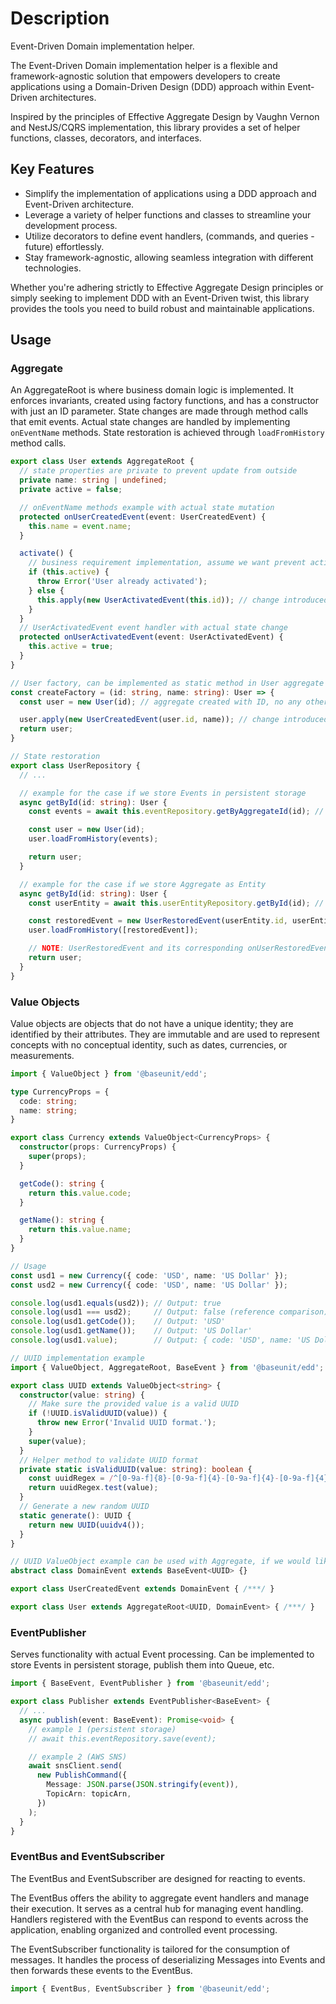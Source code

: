 # Description

Event-Driven Domain implementation helper.

The Event-Driven Domain implementation helper is a flexible and framework-agnostic solution that empowers developers to create applications using a Domain-Driven Design (DDD) approach within Event-Driven architectures.

Inspired by the principles of Effective Aggregate Design by Vaughn Vernon and NestJS/CQRS implementation, this library provides a set of helper functions, classes, decorators, and interfaces.

## Key Features

- Simplify the implementation of applications using a DDD approach and Event-Driven architecture.
- Leverage a variety of helper functions and classes to streamline your development process.
- Utilize decorators to define event handlers, (commands, and queries - future) effortlessly.
- Stay framework-agnostic, allowing seamless integration with different technologies.

Whether you're adhering strictly to Effective Aggregate Design principles or simply seeking to implement DDD with an Event-Driven twist, this library provides the tools you need to build robust and maintainable applications.

## Usage

### Aggregate

An AggregateRoot is where business domain logic is implemented. It enforces invariants, created using factory functions, and has a constructor with just an ID parameter. State changes are made through method calls that emit events. Actual state changes are handled by implementing `onEventName` methods. State restoration is achieved through `loadFromHistory` method calls.

```typescript
export class User extends AggregateRoot {
  // state properties are private to prevent update from outside
  private name: string | undefined;
  private active = false;

  // onEventName methods example with actual state mutation
  protected onUserCreatedEvent(event: UserCreatedEvent) {
    this.name = event.name;
  }

  activate() {
    // business requirement implementation, assume we want prevent activation if the User is already active
    if (this.active) {
      throw Error('User already activated');
    } else {
      this.apply(new UserActivatedEvent(this.id)); // change introduced via Event
    }
  }
  // UserActivatedEvent event handler with actual state change
  protected onUserActivatedEvent(event: UserActivatedEvent) {
    this.active = true;
  }
}
```

```typescript
// User factory, can be implemented as static method in User aggregate
const createFactory = (id: string, name: string): User => {
  const user = new User(id); // aggregate created with ID, no any other state related prop are passed

  user.apply(new UserCreatedEvent(user.id, name)); // change introduced via Event without any specific requirements
  return user;
}
```

```typescript
// State restoration
export class UserRepository {
  // ...

  // example for the case if we store Events in persistent storage
  async getById(id: string): User {
    const events = await this.eventRepository.getByAggregateId(id); // returns array of Events

    const user = new User(id);
    user.loadFromHistory(events);

    return user;
  }

  // example for the case if we store Aggregate as Entity
  async getById(id: string): User {
    const userEntity = await this.userEntityRepository.getById(id); // returns UserEntity record

    const restoredEvent = new UserRestoredEvent(userEntity.id, userEntity.name, userEntity.active);
    user.loadFromHistory([restoredEvent]);

    // NOTE: UserRestoredEvent and its corresponding onUserRestoredEvent must be implemented for User aggregate
    return user;
  }
}
```

### Value Objects

Value objects are objects that do not have a unique identity; they are identified by their attributes. They are immutable and are used to represent concepts with no conceptual identity, such as dates, currencies, or measurements.

```typescript
import { ValueObject } from '@baseunit/edd';

type CurrencyProps = {
  code: string;
  name: string;
}

export class Currency extends ValueObject<CurrencyProps> {
  constructor(props: CurrencyProps) {
    super(props);
  }

  getCode(): string {
    return this.value.code;
  }

  getName(): string {
    return this.value.name;
  }
}

// Usage
const usd1 = new Currency({ code: 'USD', name: 'US Dollar' });
const usd2 = new Currency({ code: 'USD', name: 'US Dollar' });

console.log(usd1.equals(usd2)); // Output: true
console.log(usd1 === usd2);     // Output: false (reference comparison)
console.log(usd1.getCode());    // Output: 'USD'
console.log(usd1.getName());    // Output: 'US Dollar'
console.log(usd1.value);        // Output: { code: 'USD', name: 'US Dollar' }
```

```typescript
// UUID implementation example
import { ValueObject, AggregateRoot, BaseEvent } from '@baseunit/edd';

export class UUID extends ValueObject<string> {
  constructor(value: string) {
    // Make sure the provided value is a valid UUID
    if (!UUID.isValidUUID(value)) {
      throw new Error('Invalid UUID format.');
    }
    super(value);
  }
  // Helper method to validate UUID format
  private static isValidUUID(value: string): boolean {
    const uuidRegex = /^[0-9a-f]{8}-[0-9a-f]{4}-[0-9a-f]{4}-[0-9a-f]{4}-[0-9a-f]{12}$/i;
    return uuidRegex.test(value);
  }
  // Generate a new random UUID
  static generate(): UUID {
    return new UUID(uuidv4());
  }
}
```

```typescript
// UUID ValueObject example can be used with Aggregate, if we would like to have Aggregate with non string id type
abstract class DomainEvent extends BaseEvent<UUID> {}

export class UserCreatedEvent extends DomainEvent { /***/ }

export class User extends AggregateRoot<UUID, DomainEvent> { /***/ }
```

### EventPublisher

Serves functionality with actual Event processing. Can be implemented to store Events in persistent storage, publish them into Queue, etc.

```typescript
import { BaseEvent, EventPublisher } from '@baseunit/edd';

export class Publisher extends EventPublisher<BaseEvent> {
  // ...
  async publish(event: BaseEvent): Promise<void> {
    // example 1 (persistent storage)
    // await this.eventRepository.save(event);

    // example 2 (AWS SNS)
    await snsClient.send(
      new PublishCommand({
        Message: JSON.parse(JSON.stringify(event)),
        TopicArn: topicArn,
      })
    );
  }
}
```

### EventBus and EventSubscriber

The EventBus and EventSubscriber are designed for reacting to events.

The EventBus offers the ability to aggregate event handlers and manage their execution. It serves as a central hub for managing event handling. Handlers registered with the EventBus can respond to events across the application, enabling organized and controlled event processing.

The EventSubscriber functionality is tailored for the consumption of messages. It handles the process of deserializing Messages into Events and then forwards these events to the EventBus.

```typescript
import { EventBus, EventSubscriber } from '@baseunit/edd';
```